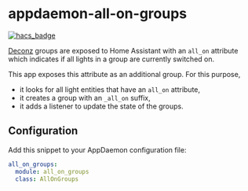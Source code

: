 # appdaemon-all-on-groups

[![hacs_badge](https://img.shields.io/badge/HACS-Custom-orange.svg?style=for-the-badge)](https://github.com/custom-components/hacs)

[Deconz](https://github.com/dresden-elektronik/deconz-rest-plugin) groups are exposed to Home Assistant with an 
`all_on` attribute which indicates if all lights in a group
are currently switched on.

This app exposes this attribute as an additional group. For this
purpose, 
- it looks for all light entities that have an `all_on` 
attribute,
- it creates a group with an `_all_on` suffix,
- it adds a listener to update the state of the groups.


## Configuration

Add this snippet to your AppDaemon configuration file:

```yaml
all_on_groups:
  module: all_on_groups
  class: AllOnGroups
```